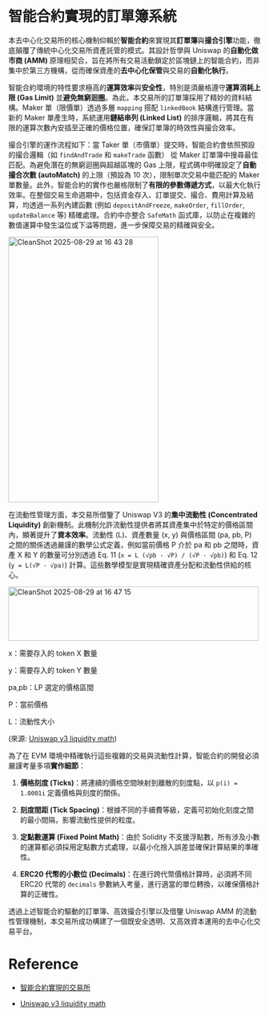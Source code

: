 # 智能合約實現的訂單簿系統

本去中心化交易所的核心機制仰賴於**智能合約**來實現其**訂單簿**與**撮合引擎**功能，徹底顛覆了傳統中心化交易所資產託管的模式。其設計哲學與 Uniswap 的**自動化做市商 (AMM)** 原理相契合，旨在將所有交易活動鎖定於區塊鏈上的智能合約，而非集中於第三方機構，從而確保資產的**去中心化保管**與交易的**自動化執行**。

智能合約環境的特性要求極高的**運算效率**與**安全性**，特別是須嚴格遵守**運算消耗上限 (Gas Limit)** 並**避免無窮迴圈**。為此，本交易所的訂單簿採用了精妙的資料結構。Maker 單（限價單）透過多層 `mapping` 搭配 `linkedBook` 結構進行管理。當新的 Maker 單產生時，系統運用**鏈結串列 (Linked List)** 的排序邏輯，將其在有限的運算次數內安插至正確的價格位置，確保訂單簿的時效性與撮合效率。

撮合引擎的運作流程如下：當 Taker 單（市價單）提交時，智能合約會依照預設的撮合邏輯（如 `findAndTrade` 和 `makeTrade` 函數） 從 Maker 訂單簿中搜尋最佳匹配。為避免潛在的無窮迴圈與超越區塊的 Gas 上限，程式碼中明確設定了**自動撮合次數 (autoMatch)** 的上限（預設為 10 次），限制單次交易中能匹配的 Maker 單數量。此外，智能合約的實作也嚴格限制了**有限的參數傳遞方式**，以最大化執行效率。在整個交易生命週期中，包括資金存入、訂單提交、撮合、費用計算及結算，均透過一系列內建函數 (例如 `depositAndFreeze`, `makeOrder`, `fillOrder`, `updateBalance` 等) 精確處理。合約中亦整合 `SafeMath` 函式庫，以防止在複雜的數值運算中發生溢位或下溢等問題，進一步保障交易的精確與安全。

<img width="300" height="529" alt="CleanShot 2025-08-29 at 16 43 28" src="https://github.com/user-attachments/assets/cc8ef657-9bb9-45d8-b984-7e554ad6e678" />


在流動性管理方面，本交易所借鑒了 Uniswap V3 的**集中流動性 (Concentrated Liquidity)** 創新機制。此機制允許流動性提供者將其資產集中於特定的價格區間內，顯著提升了**資本效率**。流動性 (L)、資產數量 (x, y) 與價格區間 (pa, pb, P) 之間的關係透過嚴謹的數學公式定義，例如當前價格 P 介於 pa 和 pb 之間時，資產 X 和 Y 的數量可分別透過 Eq. 11 (`x = L (√pb - √P) / (√P · √pb)`) 和 Eq. 12 (`y = L(√P - √pa)`) 計算。這些數學模型是實現精確資產分配和流動性供給的核心。

<img width="500" height="108" alt="CleanShot 2025-08-29 at 16 47 15" src="https://github.com/user-attachments/assets/7419f26d-ed80-4920-b8f0-84a0a453691f" />

x：需要存入的 token X 數量

y：需要存入的 token Y 數量

pa,pb​：LP 選定的價格區間

P：當前價格

L：流動性大小


(來源: [Uniswap v3 liquidity math](https://atiselsts.github.io/pdfs/uniswap-v3-liquidity-math.pdf))



為了在 EVM 環境中精確執行這些複雜的交易與流動性計算，智能合約的開發必須嚴謹考量多項**實作細節**：

1. **價格刻度 (Ticks)**：將連續的價格空間映射到離散的刻度點，以 `p(i) = 1.0001i` 定義價格與刻度的關係。

2. **刻度間距 (Tick Spacing)**：根據不同的手續費等級，定義可初始化刻度之間的最小間隔，影響流動性提供的粒度。

3. **定點數運算 (Fixed Point Math)**：由於 Solidity 不支援浮點數，所有涉及小數的運算都必須採用定點數方式處理，以最小化捨入誤差並確保計算結果的準確性。

4. **ERC20 代幣的小數位 (Decimals)**：在進行跨代幣價格計算時，必須將不同 ERC20 代幣的 `decimals` 參數納入考量，進行適當的單位轉換，以確保價格計算的正確性。

透過上述智能合約驅動的訂單簿、高效撮合引擎以及借鑒 Uniswap AMM 的流動性管理機制，本交易所成功構建了一個既安全透明、又高效資本運用的去中心化交易平台。




# Reference

- [智能合約實現的交易所](https://github.com/XPAEXCHANGE/smart-contracts/blob/master/Solidity/Baliv.sol)

- [Uniswap v3 liquidity math](https://atiselsts.github.io/pdfs/uniswap-v3-liquidity-math.pdf)
